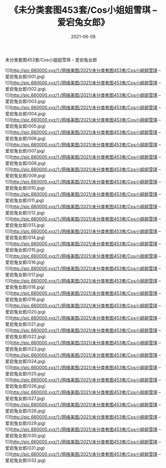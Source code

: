 ﻿---
layout: post
title:  《未分类套图453套/Cos小姐姐雪琪 – 爱宕兔女郎》
date:   2021-06-08
img: http://pic.660000.xyz/1:/网络美图/2021/未分类套图453套/Cos小姐姐雪琪 – 爱宕兔女郎/000.jpg
categories: [美女, 清纯, 唯美]
---

未分类套图453套/Cos小姐姐雪琪 – 爱宕兔女郎

 ![](http://pic.660000.xyz/1:/网络美图/2021/未分类套图453套/Cos小姐姐雪琪 – 爱宕兔女郎/001.jpg) <br>![](http://pic.660000.xyz/1:/网络美图/2021/未分类套图453套/Cos小姐姐雪琪 – 爱宕兔女郎/002.jpg) <br>![](http://pic.660000.xyz/1:/网络美图/2021/未分类套图453套/Cos小姐姐雪琪 – 爱宕兔女郎/003.jpg) <br>![](http://pic.660000.xyz/1:/网络美图/2021/未分类套图453套/Cos小姐姐雪琪 – 爱宕兔女郎/004.jpg) <br>![](http://pic.660000.xyz/1:/网络美图/2021/未分类套图453套/Cos小姐姐雪琪 – 爱宕兔女郎/005.jpg) <br>![](http://pic.660000.xyz/1:/网络美图/2021/未分类套图453套/Cos小姐姐雪琪 – 爱宕兔女郎/006.jpg) <br>![](http://pic.660000.xyz/1:/网络美图/2021/未分类套图453套/Cos小姐姐雪琪 – 爱宕兔女郎/007.jpg) <br>![](http://pic.660000.xyz/1:/网络美图/2021/未分类套图453套/Cos小姐姐雪琪 – 爱宕兔女郎/008.jpg) <br>![](http://pic.660000.xyz/1:/网络美图/2021/未分类套图453套/Cos小姐姐雪琪 – 爱宕兔女郎/009.jpg) <br>![](http://pic.660000.xyz/1:/网络美图/2021/未分类套图453套/Cos小姐姐雪琪 – 爱宕兔女郎/010.jpg) <br>![](http://pic.660000.xyz/1:/网络美图/2021/未分类套图453套/Cos小姐姐雪琪 – 爱宕兔女郎/011.jpg) <br>![](http://pic.660000.xyz/1:/网络美图/2021/未分类套图453套/Cos小姐姐雪琪 – 爱宕兔女郎/012.jpg) <br>![](http://pic.660000.xyz/1:/网络美图/2021/未分类套图453套/Cos小姐姐雪琪 – 爱宕兔女郎/013.jpg) <br>![](http://pic.660000.xyz/1:/网络美图/2021/未分类套图453套/Cos小姐姐雪琪 – 爱宕兔女郎/014.jpg) <br>![](http://pic.660000.xyz/1:/网络美图/2021/未分类套图453套/Cos小姐姐雪琪 – 爱宕兔女郎/015.jpg) <br>![](http://pic.660000.xyz/1:/网络美图/2021/未分类套图453套/Cos小姐姐雪琪 – 爱宕兔女郎/016.jpg) <br>![](http://pic.660000.xyz/1:/网络美图/2021/未分类套图453套/Cos小姐姐雪琪 – 爱宕兔女郎/017.jpg) <br>![](http://pic.660000.xyz/1:/网络美图/2021/未分类套图453套/Cos小姐姐雪琪 – 爱宕兔女郎/018.jpg) <br>![](http://pic.660000.xyz/1:/网络美图/2021/未分类套图453套/Cos小姐姐雪琪 – 爱宕兔女郎/019.jpg) <br>![](http://pic.660000.xyz/1:/网络美图/2021/未分类套图453套/Cos小姐姐雪琪 – 爱宕兔女郎/020.jpg) <br>![](http://pic.660000.xyz/1:/网络美图/2021/未分类套图453套/Cos小姐姐雪琪 – 爱宕兔女郎/021.jpg) <br>![](http://pic.660000.xyz/1:/网络美图/2021/未分类套图453套/Cos小姐姐雪琪 – 爱宕兔女郎/022.jpg) <br>![](http://pic.660000.xyz/1:/网络美图/2021/未分类套图453套/Cos小姐姐雪琪 – 爱宕兔女郎/023.jpg) <br>![](http://pic.660000.xyz/1:/网络美图/2021/未分类套图453套/Cos小姐姐雪琪 – 爱宕兔女郎/024.jpg) <br>![](http://pic.660000.xyz/1:/网络美图/2021/未分类套图453套/Cos小姐姐雪琪 – 爱宕兔女郎/025.jpg) <br>![](http://pic.660000.xyz/1:/网络美图/2021/未分类套图453套/Cos小姐姐雪琪 – 爱宕兔女郎/026.jpg) <br>![](http://pic.660000.xyz/1:/网络美图/2021/未分类套图453套/Cos小姐姐雪琪 – 爱宕兔女郎/027.jpg) <br>![](http://pic.660000.xyz/1:/网络美图/2021/未分类套图453套/Cos小姐姐雪琪 – 爱宕兔女郎/028.jpg) <br>![](http://pic.660000.xyz/1:/网络美图/2021/未分类套图453套/Cos小姐姐雪琪 – 爱宕兔女郎/029.jpg) <br>![](http://pic.660000.xyz/1:/网络美图/2021/未分类套图453套/Cos小姐姐雪琪 – 爱宕兔女郎/030.jpg) <br>![](http://pic.660000.xyz/1:/网络美图/2021/未分类套图453套/Cos小姐姐雪琪 – 爱宕兔女郎/031.jpg) <br>![](http://pic.660000.xyz/1:/网络美图/2021/未分类套图453套/Cos小姐姐雪琪 – 爱宕兔女郎/032.jpg) <br>